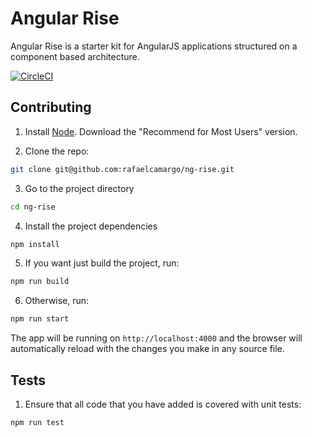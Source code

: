 # Angular Rise
Angular Rise is a starter kit for AngularJS applications structured on a component based architecture.

[![CircleCI](https://circleci.com/gh/rafaelcamargo/ng-rise.svg?style=svg)](https://circleci.com/gh/rafaelcamargo/ng-rise)

## Contributing

1. Install [Node](https://nodejs.org/en/). Download the "Recommend for Most Users" version.

2. Clone the repo:
``` bash
git clone git@github.com:rafaelcamargo/ng-rise.git
```

3. Go to the project directory
``` bash
cd ng-rise
```

4. Install the project dependencies
``` bash
npm install
```

5. If you want just build the project, run:
``` bash
npm run build
```

6. Otherwise, run:
``` bash
npm run start
```

The app will be running on `http://localhost:4000` and the browser will automatically reload with the changes you make in any source file.

## Tests

1. Ensure that all code that you have added is covered with unit tests:
``` bash
npm run test
```
